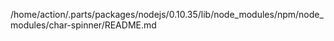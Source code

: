 /home/action/.parts/packages/nodejs/0.10.35/lib/node_modules/npm/node_modules/char-spinner/README.md